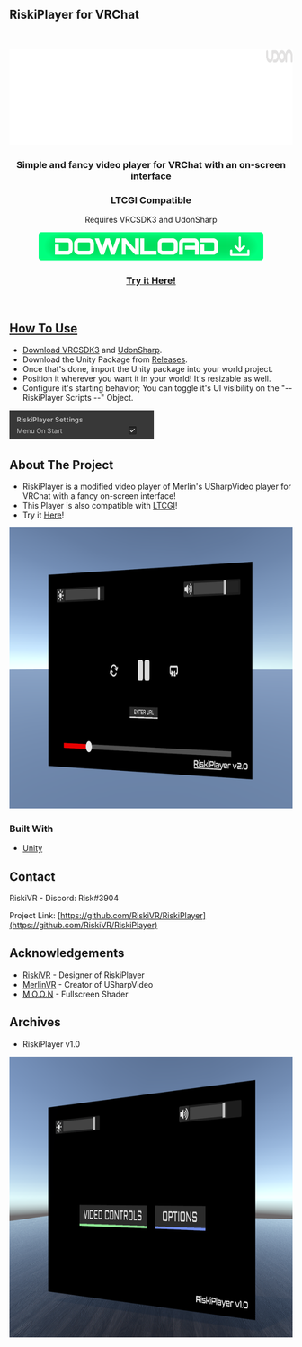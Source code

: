 ## RiskiPlayer for VRChat

<!-- PROJECT LOGO -->
<br />
<p align="center">
  <a href="https://github.com/RiskiVR/RiskiPlayer">
    <img src="https://github.com/RiskiVR/RiskiPlayer/blob/main/images/RiskiPlayerLogo.png" alt="Logo" width="800" height="170">
  </a>

  <h3 align="center">Simple and fancy video player for VRChat with an on-screen interface</h3>
    <h3 align="center">LTCGI Compatible</h3>

  <p align="center">
    Requires VRCSDK3 and UdonSharp
    <a href="https://github.com/RiskiVR/RiskiPlayer/releases/latest/download/RiskiPlayer_Public_v2.1.unitypackage">
      <p align="center">
      <img src="https://github.com/RiskiVR/RiskiPlayer/blob/main/images/Download.png" alt="Logo" width="400" height="50">
        <a href="https://vrchat.com/home/launch?worldId=wrld_5aef79df-3c73-40c1-9158-46439743ae6a&instanceId=88932~private(usr_51f28798-89da-409c-bf4e-343d4d916e02)~canRequestInvite~region(us)~nonce(5bee321c-f3d3-4f72-bbb5-da27242a67ad)">
        <h3 align="center">Try it Here!</h3>
    <br />
  </p>
</p>

<!-- GETTING STARTED -->
## How To Use

 - Download [VRCSDK3](https://vrchat.com/home/download) and [UdonSharp](https://github.com/MerlinVR/UdonSharp).
 - Download the Unity Package from [Releases](https://github.com/RiskiVR/RiskiPlayer/releases/latest).
 - Once that's done, import the Unity package into your world project.
 - Position it wherever you want it in your world! It's resizable as well.
 - Configure it's starting behavior; You can toggle it's UI visibility on the "-- RiskiPlayer Scripts --" Object.
<img src="https://github.com/RiskiVR/RiskiPlayer/blob/main/images/RiskiPlayer MenuOnStart.png" alt="Player" width="257" height="52">

<!-- ABOUT THE PROJECT -->
## About The Project

- RiskiPlayer is a modified video player of Merlin's USharpVideo player for VRChat with a fancy on-screen interface!
- This Player is also compatible with [LTCGI](https://github.com/PiMaker/ltcgi)!
- Try it [Here](https://vrchat.com/home/launch?worldId=wrld_5aef79df-3c73-40c1-9158-46439743ae6a&instanceId=88932~private(usr_51f28798-89da-409c-bf4e-343d4d916e02)~canRequestInvite~region(us)~nonce(5bee321c-f3d3-4f72-bbb5-da27242a67ad))!

<img src="https://github.com/RiskiVR/RiskiPlayer/blob/main/images/RiskiPlayer v2.0.png" alt="Player" width="900" height="500">

### Built With

* [Unity](https://unity.com/)

<!-- CONTACT -->
## Contact

RiskiVR - Discord: Risk#3904

Project Link: [https://github.com/RiskiVR/RiskiPlayer](https://github.com/RiskiVR/RiskiPlayer)

<!-- ACKNOWLEDGEMENTS -->
## Acknowledgements

* [RiskiVR](https://www.patreon.com/riskivr) - Designer of RiskiPlayer
* [MerlinVR](https://github.com/MerlinVR/USharpVideo) - Creator of USharpVideo
* [M.O.O.N](https://www.youtube.com/channel/UC6pqxF0s6FSu6oVm-70lzqQ) - Fullscreen Shader

<!-- ARCHIVES -->
## Archives

- RiskiPlayer v1.0

<img src="https://github.com/RiskiVR/RiskiPlayer/blob/main/images/RiskiPlayer.png" alt="Player" width="900" height="500">
